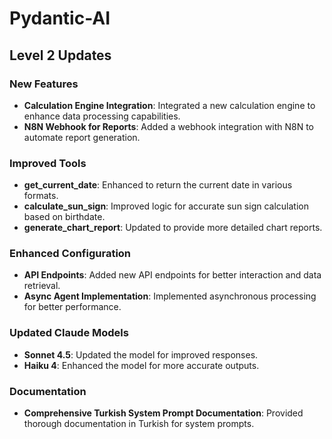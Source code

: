 # Pydantic-AI

## Level 2 Updates

### New Features
- **Calculation Engine Integration**: Integrated a new calculation engine to enhance data processing capabilities.
- **N8N Webhook for Reports**: Added a webhook integration with N8N to automate report generation.

### Improved Tools
- **get_current_date**: Enhanced to return the current date in various formats.
- **calculate_sun_sign**: Improved logic for accurate sun sign calculation based on birthdate.
- **generate_chart_report**: Updated to provide more detailed chart reports.

### Enhanced Configuration
- **API Endpoints**: Added new API endpoints for better interaction and data retrieval.
- **Async Agent Implementation**: Implemented asynchronous processing for better performance.

### Updated Claude Models
- **Sonnet 4.5**: Updated the model for improved responses.
- **Haiku 4**: Enhanced the model for more accurate outputs.

### Documentation
- **Comprehensive Turkish System Prompt Documentation**: Provided thorough documentation in Turkish for system prompts.